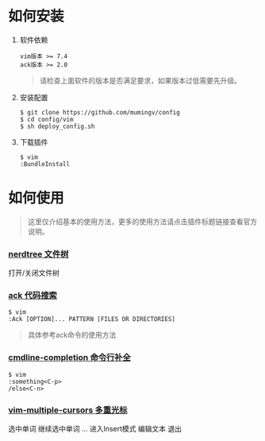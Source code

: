 # 如何安装

1. 软件依赖

   ```vim
   vim版本 >= 7.4
   ack版本 >= 2.0
   ```

   > 请检查上面软件的版本是否满足要求，如果版本过低需要先升级。

2. 安装配置

   ```vim
   $ git clone https://github.com/mumingv/config
   $ cd config/vim
   $ sh deploy_config.sh
   ```

3. 下载插件

   ```vim
   $ vim
   :BundleInstall
   ```


# 如何使用

   > 这里仅介绍基本的使用方法，更多的使用方法请点击插件标题链接查看官方说明。


   ### [nerdtree 文件树](https://github.com/scrooloose/nerdtree)

   <F6>打开/关闭文件树


   ### [ack 代码搜索](https://github.com/mileszs/ack.vim)

   ```vim
   $ vim
   :Ack [OPTION]... PATTERN [FILES OR DIRECTORIES]
   ```
   > 具体参考ack命令的使用方法


   ### [cmdline-completion 命令行补全](https://github.com/vim-scripts/cmdline-completion)

   ```vim
   $ vim
   :something<C-p>
   /else<C-n>
   ```


   ### [vim-multiple-cursors 多重光标](https://github.com/terryma/vim-multiple-cursors)

   <C-n>选中单词
   继续<C-n>选中单词
   ...
   <c>进入Insert模式
   编辑文本
   <Esc>退出


